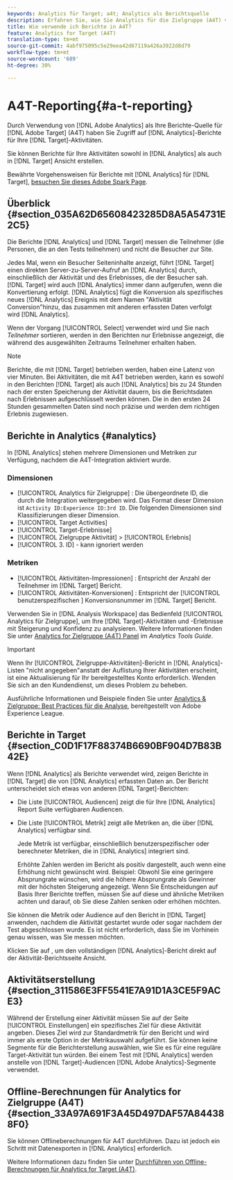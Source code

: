 ```yaml
---
keywords: Analytics für Target; a4t; Analytics als Berichtsquelle
description: Erfahren Sie, wie Sie Analytics für die Zielgruppe (A4T) verwenden. A4T bietet Zugriff auf Analytics-Berichte für Aktivitäten der Zielgruppe, die Analytics-Metriken und Audiencen-Segmente verwenden.
title: Wie verwende ich Berichte in A4T?
feature: Analytics for Target (A4T)
translation-type: tm+mt
source-git-commit: 4abf975095c5e29eea42d67119a426a3922d8d79
workflow-type: tm+mt
source-wordcount: '689'
ht-degree: 30%

---
```



# A4T-Reporting{#a-t-reporting}

Durch Verwendung von [!DNL Adobe Analytics] als Ihre Berichte-Quelle für [!DNL Adobe Target] (A4T) haben Sie Zugriff auf [!DNL Analytics]-Berichte für Ihre [!DNL Target]-Aktivitäten.

Sie können Berichte für Ihre Aktivitäten sowohl in [!DNL Analytics] als auch in [!DNL Target] Ansicht erstellen.

Bewährte Vorgehensweisen für Berichte mit [!DNL Analytics] für [!DNL Target], [besuchen Sie dieses Adobe Spark Page](https://spark.adobe.com/page/Lo3Spm4oBOvwF/).

## Überblick {#section_035A62D65608423285D8A5A54731E2C5}

Die Berichte [!DNL Analytics] und [!DNL Target] messen die Teilnehmer (die Personen, die an den Tests teilnehmen) und nicht die Besucher zur Site.

Jedes Mal, wenn ein Besucher Seiteninhalte anzeigt, führt [!DNL Target] einen direkten Server-zu-Server-Aufruf an [!DNL Analytics] durch, einschließlich der Aktivität und des Erlebnisses, die der Besucher sah. [!DNL Target] wird auch  [!DNL Analytics] immer dann aufgerufen, wenn die Konvertierung erfolgt. [!DNL Analytics] fügt die Konversion als spezifisches neues  [!DNL Analytics] Ereignis mit dem Namen &quot;Aktivität Conversion&quot;hinzu, das zusammen mit anderen erfassten Daten verfolgt wird  [!DNL Analytics].

Wenn der Vorgang [!UICONTROL Select] verwendet wird und Sie nach *Teilnehmer* sortieren, werden in den Berichten nur Erlebnisse angezeigt, die während des ausgewählten Zeitraums Teilnehmer erhalten haben.

>[!NOTE]
>
>Berichte, die mit [!DNL Target] betrieben werden, haben eine Latenz von vier Minuten. Bei Aktivitäten, die mit A4T betrieben werden, kann es sowohl in den Berichten [!DNL Target] als auch [!DNL Analytics] bis zu 24 Stunden nach der ersten Speicherung der Aktivität dauern, bis die Berichtsdaten nach Erlebnissen aufgeschlüsselt werden können. Die in den ersten 24 Stunden gesammelten Daten sind noch präzise und werden dem richtigen Erlebnis zugewiesen.

## Berichte in Analytics   {#analytics}

In [!DNL Analytics] stehen mehrere Dimensionen und Metriken zur Verfügung, nachdem die A4T-Integration aktiviert wurde.

### Dimensionen

* [!UICONTROL Analytics für Zielgruppe] : Die übergeordnete ID, die durch die Integration weitergegeben wird. Das Format dieser Dimension ist `Activity ID:Experience ID:3rd ID`. Die folgenden Dimensionen sind Klassifizierungen dieser Dimension.
* [!UICONTROL Target Activities]
* [!UICONTROL Target-Erlebnisse]
* [!UICONTROL Zielgruppe Aktivität] >  [!UICONTROL Erlebnis]
* [!UICONTROL 3. ID]  - kann ignoriert werden

### Metriken

* [!UICONTROL Aktivitäten-Impressionen] : Entspricht der   Anzahl der Teilnehmer im  [!DNL Target] Bericht.
* [!UICONTROL Aktivitäten-Konversionen] : Entspricht der  [!UICONTROL benutzerspezifischen ] Konversionsnummer im  [!DNL Target] Bericht.

Verwenden Sie in [!DNL Analysis Workspace] das Bedienfeld [!UICONTROL Analytics für Zielgruppe], um Ihre [!DNL Target]-Aktivitäten und -Erlebnisse mit Steigerung und Konfidenz zu analysieren. Weitere Informationen finden Sie unter [Analytics for Zielgruppe (A4T) Panel](https://experienceleague.adobe.com/docs/analytics/analyze/analysis-workspace/panels/a4t-panel.html) im *Analytics Tools Guide*.

>[!IMPORTANT]
>
>Wenn Ihr [!UICONTROL Zielgruppe-Aktivitäten]-Bericht in [!DNL Analytics]-Listen &quot;nicht angegeben&quot;anstatt der Auflistung Ihrer Aktivitäten erscheint, ist eine Aktualisierung für Ihr bereitgestelltes Konto erforderlich. Wenden Sie sich an den Kundendienst, um dieses Problem zu beheben.

Ausführliche Informationen und Beispiele finden Sie unter [Analytics &amp; Zielgruppe: Best Practices für die Analyse](https://spark.adobe.com/page/Lo3Spm4oBOvwF/), bereitgestellt von Adobe Experience League.

## Berichte in Target   {#section_C0D1F17F88374B6690BF904D7B83B42E}

Wenn [!DNL Analytics] als Berichte verwendet wird, zeigen Berichte in [!DNL Target] die von [!DNL Analytics] erfassten Daten an. Der Bericht unterscheidet sich etwas von anderen [!DNL Target]-Berichten:

* Die Liste [!UICONTROL Audiencen] zeigt die für Ihre [!DNL Analytics] Report Suite verfügbaren Audiencen.
* Die Liste [!UICONTROL Metrik] zeigt alle Metriken an, die über [!DNL Analytics] verfügbar sind.

   Jede Metrik ist verfügbar, einschließlich benutzerspezifischer oder berechneter Metriken, die in [!DNL Analytics] integriert sind.

   Erhöhte Zahlen werden im Bericht als positiv dargestellt, auch wenn eine Erhöhung nicht gewünscht wird. Beispiel: Obwohl Sie eine geringere Absprungrate wünschen, wird die höhere Absprungrate als Gewinner mit der höchsten Steigerung angezeigt. Wenn Sie Entscheidungen auf Basis Ihrer Berichte treffen, müssen Sie auf diese und ähnliche Metriken achten und darauf, ob Sie diese Zahlen senken oder erhöhen möchten.

Sie können die Metrik oder Audience auf den Bericht in [!DNL Target] anwenden, nachdem die Aktivität gestartet wurde oder sogar nachdem der Test abgeschlossen wurde. Es ist nicht erforderlich, dass Sie im Vorhinein genau wissen, was Sie messen möchten.

Klicken Sie auf , um den vollständigen [!DNL Analytics]-Bericht direkt auf der Aktivität-Berichtsseite Ansicht.

## Aktivitätserstellung {#section_311586E3FF5541E7A91D1A3CE5F9ACE3}

Während der Erstellung einer Aktivität müssen Sie auf der Seite [!UICONTROL Einstellungen] ein spezifisches Ziel für diese Aktivität angeben. Dieses Ziel wird zur Standardmetrik für den Bericht und wird immer als erste Option in der Metrikauswahl aufgeführt. Sie können keine Segmente für die Berichterstellung auswählen, wie Sie es für eine reguläre Target-Aktivität tun würden. Bei einem Test mit [!DNL Analytics] werden anstelle von [!DNL Target]-Audiencen [!DNL Adobe Analytics]-Segmente verwendet.

## Offline-Berechnungen für Analytics for Zielgruppe (A4T) {#section_33A97A691F3A45D497DAF57A844388F0}

Sie können Offlineberechnungen für A4T durchführen. Dazu ist jedoch ein Schritt mit Datenexporten in [!DNL Analytics] erforderlich.

Weitere Informationen dazu finden Sie unter [Durchführen von Offline-Berechnungen für Analytics for Target (A4T)](/help/c-reports/conversion-rate.md#concept_0D0002A1EBDF420E9C50E2A46F36629B).
